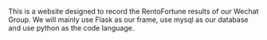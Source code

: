 This is a website designed to record the RentoFortune results of our Wechat Group.
We will mainly use Flask as our frame, use mysql as our database and use python as the code language.
